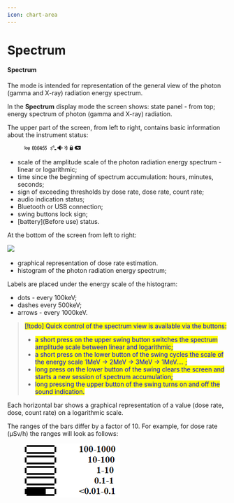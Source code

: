 ```yaml
---
icon: chart-area
---
```


# Spectrum

#### Spectrum

The mode is intended for representation of the general view of the photon (gamma and X-ray) radiation energy spectrum.

In the **Spectrum** display mode the screen shows: state panel - from top; energy spectrum of photon (gamma and X-ray) radiation.

The upper part of the screen, from left to right, contains basic information about the instrument status:

<div data-full-width="true">

<figure><img src="../../.gitbook/assets/status_spectrum 1.png" alt=""><figcaption></figcaption></figure>

</div>

* scale of the amplitude scale of the photon radiation energy spectrum - linear or logarithmic;
* time since the beginning of spectrum accumulation: hours, minutes, seconds;
* sign of exceeding thresholds by dose rate, dose rate, count rate;
* audio indication status;
* Bluetooth or USB connection;
* swing buttons lock sign;
* \[battery]\(Before use) status.

At the bottom of the screen from left to right:

&#x20;![](<../../.gitbook/assets/presentation\_spectrum\_log\_1MeV\_scale\_Cs137\_f 1.png>)

* graphical representation of dose rate estimation.
* histogram of the photon radiation energy spectrum;

Labels are placed under the energy scale of the histogram:

* dots - every 100keV;
* dashes every 500keV;
* arrows - every 1000keV.

> <mark style="color:blue;">\[!todo] Quick control of the spectrum view is available via the buttons:</mark>
>
> * <mark style="color:blue;">a short press on the upper swing button switches the spectrum amplitude scale between linear and logarithmic;</mark>
> * <mark style="color:blue;">a short press on the lower button of the swing cycles the scale of the energy scale 1MeV -> 2MeV -> 3MeV -> 1MeV.... ;</mark>
> * <mark style="color:blue;">long press on the lower button of the swing clears the screen and starts a new session of spectrum accumulation;</mark>
> * <mark style="color:blue;">long pressing the upper button of the swing turns on and off the sound indication.</mark>

Each horizontal bar shows a graphical representation of a value (dose rate, dose, count rate) on a logarithmic scale.

The ranges of the bars differ by a factor of 10. For example, for dose rate (µSv/h) the ranges will look as follows:

<figure><img src="../../.gitbook/assets/indicator_levels_sym (1).png" alt=""><figcaption></figcaption></figure>

